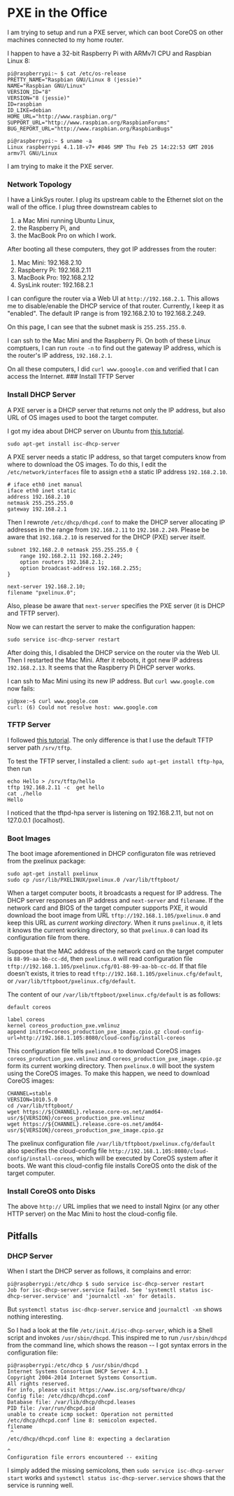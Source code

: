 # PXE in the Office

I am trying to setup and run a PXE server, which can boot CoreOS on
other machines connected to my home router.

I happen to have a 32-bit Raspberry Pi with ARMv7l CPU and Raspbian
Linux 8:

```
pi@raspberrypi:~ $ cat /etc/os-release 
PRETTY_NAME="Raspbian GNU/Linux 8 (jessie)"
NAME="Raspbian GNU/Linux"
VERSION_ID="8"
VERSION="8 (jessie)"
ID=raspbian
ID_LIKE=debian
HOME_URL="http://www.raspbian.org/"
SUPPORT_URL="http://www.raspbian.org/RaspbianForums"
BUG_REPORT_URL="http://www.raspbian.org/RaspbianBugs"

pi@raspberrypi:~ $ uname -a
Linux raspberrypi 4.1.18-v7+ #846 SMP Thu Feb 25 14:22:53 GMT 2016 armv7l GNU/Linux
```

I am trying to make it the PXE server.

### Network Topology

I have a LinkSys router.  I plug its upstream cable to the Ethernet
slot on the wall of the office.  I plug three downstream cables to

1. a Mac Mini running Ubuntu Linux, 
1. the Raspberry Pi, and
1. the MacBook Pro on which I work.

After booting all these computers, they got IP addresses from the router:

1. Mac Mini: 192.168.2.10
1. Raspberry Pi: 192.168.2.11
1. MacBook Pro: 192.168.2.12
1. SysLink router: 192.168.2.1

I can configure the router via a Web UI at `http://192.168.2.1`.  This
allows me to disable/enable the DHCP service of that router.
Currently, I keep it as "enabled".  The default IP range is from
192.168.2.10 to 192.168.2.249.

On this page, I can see that the subnet mask is `255.255.255.0`.

I can ssh to the Mac Mini and the Raspberry Pi.  On both of these
Linux comptuers, I can run `route -n` to find out the gateway IP
address, which is the router's IP address, `192.168.2.1`.

On all these computers, I did `curl www.gooogle.com` and verified that
I can access the Internet.  ### Install TFTP Server


### Install DHCP Server

A PXE server is a DHCP server that returns not only the IP address,
but also URL of OS images used to boot the target computer.

I got my idea about DHCP server on Ubuntu from 
[this tutorial](https://help.ubuntu.com/community/isc-dhcp-server).

```
sudo apt-get install isc-dhcp-server
```

A PXE server needs a static IP address, so that target computers know
from where to download the OS images.  To do this, I edit the
`/etc/network/interfaces` file to assign `eth0` a static IP address
`192.168.2.10`.

```
# iface eth0 inet manual
iface eth0 inet static
address 192.168.2.10
netmask 255.255.255.0
gateway 192.168.2.1
```

Then I rewrote `/etc/dhcp/dhcpd.conf` to make the DHCP server
allocating IP addresses in the range from `192.168.2.11` to
`192.168.2.249`.  Please be aware that `192.168.2.10` is reserved for
the DHCP (PXE) server itself.

```
subnet 192.168.2.0 netmask 255.255.255.0 {
	range 192.168.2.11 192.168.2.249;
	option routers 192.168.2.1;
	option broadcast-address 192.168.2.255;
}

next-server 192.168.2.10;
filename "pxelinux.0";
```

Also, please be aware that `next-server` specifies the PXE server (it
is DHCP and TFTP server).

Now we can restart the server to make the configuration happen:

```
sudo service isc-dhcp-server restart
```

After doing this, I disabled the DHCP service on the router via the
Web UI.  Then I restarted the Mac Mini.  After it reboots, it got new
IP address `192.168.2.13`.  It seems that the Raspberry Pi DHCP server
works.

I can ssh to Mac Mini using its new IP address.  But `curl
www.google.com` now fails:

```
yi@pxe:~$ curl www.google.com
curl: (6) Could not resolve host: www.google.com
```


### TFTP Server

I followed
[this tutorial](http://vinobkaranath.blogspot.com/2014/06/install-tftp-server-in-ubuntu-1404.html).
The only difference is that I use the default TFTP server path
`/srv/tftp`.

To test the TFTP server, I installed a client: `sudo apt-get install
tftp-hpa`, then run

```
echo Hello > /srv/tftp/hello
tftp 192.168.2.11 -c  get hello
cat ./hello
Hello
```

I noticed that the tftpd-hpa server is listening on 192.168.2.11, but
not on 127.0.0.1 (localhost).



### Boot Images

The boot image aforementioned in DHCP configuraton file was retrieved
from the pxelinux package:

```
sudo apt-get install pxelinux
sudo cp /usr/lib/PXELINUX/pxelinux.0 /var/lib/tftpboot/
```

When a target computer boots, it broadcasts a request for IP address.
The DHCP server responses an IP address and `next-server` and
`filename`.  If the network card and BIOS of the target computer
supports PXE, it would download the boot image from URL
`tftp://192.168.1.105/pxelinux.0` and keep this URL as *current
working directory*.  When it runs `pxelinux.0`, it lets it knows the
current working directory, so that `pxelinux.0` can load its
configuration file from there.

Suppose that the MAC address of the network card on the target
computer is `88-99-aa-bb-cc-dd`, then `pxelinux.0` will read
configuration file
`tftp://192.168.1.105/pxelinux.cfg/01-88-99-aa-bb-cc-dd`.  If that
file doesn't exists, it tries to read
`tftp://192.168.1.105/pxelinux.cfg/default`, or
`/var/lib/tftpboot/pxelinux.cfg/default`.

The content of our `/var/lib/tftpboot/pxelinux.cfg/default` is as
follows:

  ```
default coreos

label coreos
  kernel coreos_production_pxe.vmlinuz
  append initrd=coreos_production_pxe_image.cpio.gz cloud-config-url=http://192.168.1.105:8080/cloud-config/install-coreos
  ```
  
This configuration file tells `pxelinux.0` to download CoreOS images
`coreos_production_pxe.vmlinuz` and
`coreos_production_pxe_image.cpio.gz` form its current working
directory.  Then `pxelinux.0` will boot the system using the CoreOS
images.  To make this happen, we need to download CoreOS images:

```
CHANNEL=stable
VERSION=1010.5.0
cd /var/lib/tftpboot/
wget https://${CHANNEL}.release.core-os.net/amd64-usr/${VERSION}/coreos_production_pxe.vmlinuz
wget https://${CHANNEL}.release.core-os.net/amd64-usr/${VERSION}/coreos_production_pxe_image.cpio.gz
```

The pxelinux configuration file
`/var/lib/tftpboot/pxelinux.cfg/default` also specifies the
cloud-config file
`http://192.168.1.105:8080/cloud-config/install-coreos`, which will be
executed by CoreOS system after it boots.  We want this cloud-config
file installs CoreOS onto the disk of the target computer.

### Install CoreOS onto Disks

The above `http://` URL implies that we need to install Nginx (or any
other HTTP server) on the Mac Mini to host the cloud-config file.

## Pitfalls

### DHCP Server

When I start the DHCP server as follows, it complains and error:

```
pi@raspberrypi:/etc/dhcp $ sudo service isc-dhcp-server restart
Job for isc-dhcp-server.service failed. See 'systemctl status isc-dhcp-server.service' and 'journalctl -xn' for details.
```

But `systemctl status isc-dhcp-server.service` and `journalctl -xn` shows nothing interesting.

So I had a look at the file `/etc/init.d/isc-dhcp-server`, which is a
Shell script and invokes `/usr/sbin/dhcpd`.  This inspired me to run
`/usr/sbin/dhcpd` from the command line, which shows the reason -- I
got syntax errors in the configuration file:

```
pi@raspberrypi:/etc/dhcp $ /usr/sbin/dhcpd
Internet Systems Consortium DHCP Server 4.3.1
Copyright 2004-2014 Internet Systems Consortium.
All rights reserved.
For info, please visit https://www.isc.org/software/dhcp/
Config file: /etc/dhcp/dhcpd.conf
Database file: /var/lib/dhcp/dhcpd.leases
PID file: /var/run/dhcpd.pid
unable to create icmp socket: Operation not permitted
/etc/dhcp/dhcpd.conf line 8: semicolon expected.
filename 
 ^
/etc/dhcp/dhcpd.conf line 8: expecting a declaration

^
Configuration file errors encountered -- exiting
```

I simply added the missing semicolons, then `sudo service
isc-dhcp-server start` works and `systemctl status
isc-dhcp-server.service` shows that the service is running well.

